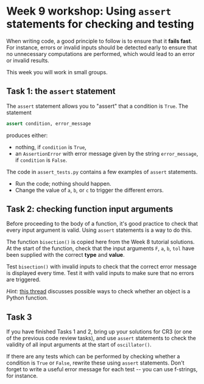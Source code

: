 # Week 9 workshop: Using `assert` statements for checking and testing

When writing code, a good principle to follow is to ensure that it **fails fast**. For instance, errors or invalid inputs should be detected early to ensure that no unnecessary computations are performed, which would lead to an error or invalid results.

This week you will work in small groups.

## Task 1: the `assert` statement

The `assert` statement allows you to "assert" that a condition is `True`. The statement

```python
assert condition, error_message
```

produces either:
- nothing, if `condition` is `True`,
- an `AssertionError` with error message given by the string `error_message`, if `condition` is `False`.

The code in `assert_tests.py` contains a few examples of `assert` statements.
- Run the code; nothing should happen.
- Change the value of `a`, `b`, or `c` to trigger the different errors.

## Task 2: checking function input arguments

Before proceeding to the body of a function, it's good practice to check that every input argument is valid. Using `assert` statements is a way to do this.

The function `bisection()` is copied here from the Week 8 tutorial solutions. At the start of the function, check that the input arguments `F`, `a`, `b`, `tol` have been supplied with the correct **type** and **value**.

Test `bisection()` with invalid inputs to check that the correct error message is displayed every time. Test it with valid inputs to make sure that no errors are triggered.

*Hint:* [this thread](https://stackoverflow.com/questions/624926/how-do-i-detect-whether-a-python-variable-is-a-function) discusses possible ways to check whether an object is a Python function.

## Task 3

If you have finished Tasks 1 and 2, bring up your solutions for CR3 (or one of the previous code review tasks), and use `assert` statements to check the validity of all input arguments at the start of `oscillator()`.

If there are any tests which can be performed by checking whether a condition is `True` or `False`, rewrite these using `assert` statements. Don't forget to write a useful error message for each test -- you can use f-strings, for instance.

